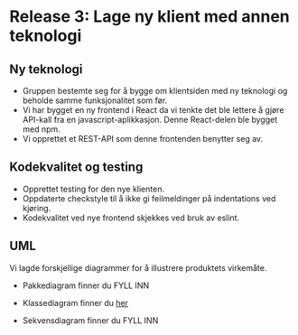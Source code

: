 # Release 3: Lage ny klient med annen teknologi

## Ny teknologi

- Gruppen bestemte seg for å bygge om klientsiden med ny teknologi og beholde samme funksjonalitet som før.
- Vi har bygget en ny frontend i React da vi tenkte det ble lettere å gjøre API-kall fra en javascript-aplikkasjon. Denne React-delen ble bygget med npm.
- Vi opprettet et REST-API som denne frontenden benytter seg av.

## Kodekvalitet og testing

- Opprettet testing for den nye klienten.
- Oppdaterte checkstyle til å ikke gi feilmeldinger på indentations ved kjøring.
- Kodekvalitet ved nye frontend skjekkes ved bruk av eslint.

## UML
Vi lagde forskjellige diagrammer for å illustrere produktets virkemåte. 
 - Pakkediagram finner du FYLL INN
 - Klassediagram finner du [her](../resources/Class_diagram.png)

 - Sekvensdiagram finner du FYLL INN
